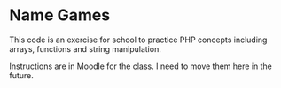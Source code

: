 # Name Games

This code is an exercise for school to practice PHP concepts including arrays, functions and string manipulation.

Instructions are in Moodle for the class. I need to move them here in the future.
